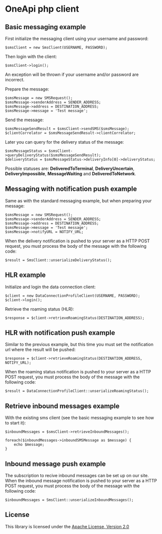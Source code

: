 OneApi php client
============================

Basic messaging example
-----------------------

First initialize the messaging client using your username and password:

    $smsClient = new SmsClient(USERNAME, PASSWORD);


Then login with the client:

    $smsClient->login();


An exception will be thrown if your username and/or password are incorrect.

Prepare the message:

    $smsMessage = new SMSRequest();
    $smsMessage->senderAddress = SENDER_ADDRESS;
    $smsMessage->address = DESTINATION_ADDRESS;
    $smsMessage->message = 'Test message';


Send the message:

    $smsMessageSendResult = $smsClient->sendSMS($smsMessage);
    $clientCorrelator = $smsMessageSendResult->clientCorrelator;


Later you can query for the delivery status of the message:

    $smsMessageStatus = $smsClient->queryDeliveryStatus($smsMessageSendResult);
    $deliveryStatus = $smsMessageStatus->deliveryInfo[0]->deliveryStatus;


Possible statuses are: **DeliveredToTerminal**, **DeliveryUncertain**, **DeliveryImpossible**, **MessageWaiting** and **DeliveredToNetwork**.

Messaging with notification push example
-----------------------

Same as with the standard messaging example, but when preparing your message:

    $smsMessage = new SMSRequest();
    $smsMessage->senderAddress = SENDER_ADDRESS;
    $smsMessage->address = DESTINATION_ADDRESS;
    $smsMessage->message = 'Test message';
    $smsMessage->notifyURL = NOTIFY_URL;


When the delivery notification is pushed to your server as a HTTP POST request, you must process the body of the message with the following code:

    $result = SmsClient::unserializeDeliveryStatus();


HLR example
-----------------------

Initialize and login the data connection client:

    $client = new DataConnectionProfileClient(USERNAME, PASSWORD);
    $client->login();


Retrieve the roaming status (HLR):

    $response = $client->retrieveRoamingStatus(DESTINATION_ADDRESS);


HLR with notification push example
-----------------------

Similar to the previous example, but this time you must set the notification url where the result will be pushed:

    $response = $client->retrieveRoamingStatus(DESTINATION_ADDRESS, NOTIFY_URL);


When the roaming status notification is pushed to your server as a HTTP POST request, you must process the body of the message with the following code:

    $result = DataConnectionProfileClient::unserializeRoamingStatus();


Retrieve inbound messages example
-----------------------

With the existing sms client (see the basic messaging example to see how to start it):

    $inboundMessages = $smsClient->retrieveInboundMessages();
    
    foreach($inboundMessages->inboundSMSMessage as $message) {
        echo $message;
    }


Inbound message push example
-----------------------

The subscription to recive inbound messages can be set up on our site.
When the inbound message notification is pushed to your server as a HTTP POST request, you must process the body of the message with the following code:

    $inboundMessages = SmsClient::unserializeInboundMessages();


License
-------

This library is licensed under the [Apache License, Version 2.0](http://www.apache.org/licenses/LICENSE-2.0)
